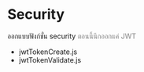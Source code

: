 # Security
ออกแบบฟังก์ชั่น security <span style="color:gray;">ตอนนี้นึกออกแค่ JWT<span>

- jwtTokenCreate.js
- jwtTokenValidate.js
